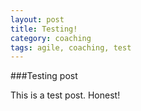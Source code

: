 ```yaml
---
layout: post
title: Testing!
category: coaching
tags: agile, coaching, test
---
```


###Testing post

This is a test post. Honest!
